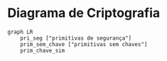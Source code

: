 # Diagrama de Criptografia

```mermaid
graph LR
    pri_seg ["primitivas de segurança"]
    prim_sem_chave ["primitivas sem chaves"]
    prim_chave_sim
